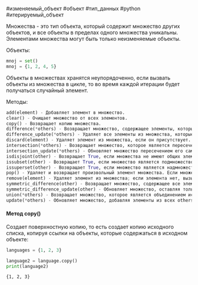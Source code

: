 #изменяемый_объект #объект #тип_данных #python #итерируемый_объект 


Множества - это тип объекта, который содержит множество других объектов, и все объекты в пределах одного множества уникальны. Элементами множества могут быть только неизменяемые объекты.

Объекты:
```python
mnoj = set()
mnoj = {1, 2, 4, 5}
```
Объекты в множествах хранятся неупорядоченно, если вызвать объекты из множества в цикле, то во время каждой итерации будет получаться случайный элемент.

Методы:
```python
add(element) - Добавляет элемент в множество.
clear() - Очищает множество от всех элементов.
copy() - Возвращает копию множества.
difference(*others) - Возвращает множество, содержащее элементы, которые есть в исходном множестве, но нет в указанных others.
difference_update(*others) - Удаляет все элементы из множества, которые есть в others.
discard(element) - Удаляет элемент из множества, если он присутствует.
intersection(*others) - Возвращает множество, которое является пересечением исходного множества и всех others.
intersection_update(*others) - Обновляет множество пересечением его самого и others.
isdisjoint(other) - Возвращает True, если множества не имеют общих элементов.
issubset(other) - Возвращает True, если множество является подмножеством другого множества other.
issuperset(other) - Возвращает True, если множество является надмножеством другого множества other.
pop() - Удаляет и возвращает произвольный элемент множества. Если множество пусто, вызывает KeyError.
remove(element) - Удаляет элемент из множества; если элемента нет, вызывает KeyError.
symmetric_difference(other) - Возвращает множество, содержащее все элементы из исходного множества и other, но не те, которые присутствуют в обоих.
symmetric_difference_update(other) - Обновляет множество, оставляя только элементы, которые есть только в одном из множеств.
union(*others) - Возвращает множество, которое является объединением исходного множества и всех others.
update(*others) - Обновляет множество, добавляя элементы из всех others.
```

#### Метод copy()
Создает поверхностную копию, то есть создает копию исходного списка, копируя ссылки на объекты, которые содержаться в исходном объекте:
```python
languages = {1, 2, 3}

language2 = language.copy()
print(language2)
```
```
{1, 2, 3}
```